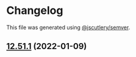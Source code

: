 # Changelog

This file was generated using [@jscutlery/semver](https://github.com/jscutlery/semver).

## [12.51.1](https://github.com/Angular-RU/angular-ru-sdk/compare/@angular-ru/typescript_12.51.0...@angular-ru/typescript_12.51.1) (2022-01-09)
